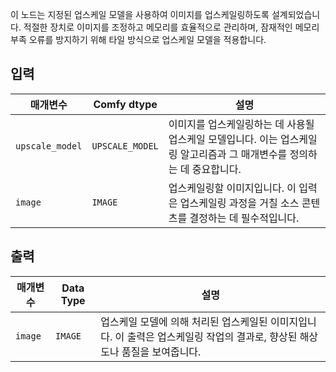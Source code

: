 
이 노드는 지정된 업스케일 모델을 사용하여 이미지를 업스케일링하도록 설계되었습니다. 적절한 장치로 이미지를 조정하고 메모리를 효율적으로 관리하며, 잠재적인 메모리 부족 오류를 방지하기 위해 타일 방식으로 업스케일 모델을 적용합니다.

## 입력

| 매개변수         | Comfy dtype       | 설명                                                                 |
|-------------------|-------------------|----------------------------------------------------------------------------|
| `upscale_model`   | `UPSCALE_MODEL`   | 이미지를 업스케일링하는 데 사용될 업스케일 모델입니다. 이는 업스케일링 알고리즘과 그 매개변수를 정의하는 데 중요합니다. |
| `image`           | `IMAGE`           | 업스케일링할 이미지입니다. 이 입력은 업스케일링 과정을 거칠 소스 콘텐츠를 결정하는 데 필수적입니다. |

## 출력

| 매개변수 | Data Type | 설명                                        |
|-----------|-------------|----------------------------------------------------|
| `image`   | `IMAGE`     | 업스케일 모델에 의해 처리된 업스케일된 이미지입니다. 이 출력은 업스케일링 작업의 결과로, 향상된 해상도나 품질을 보여줍니다. |

